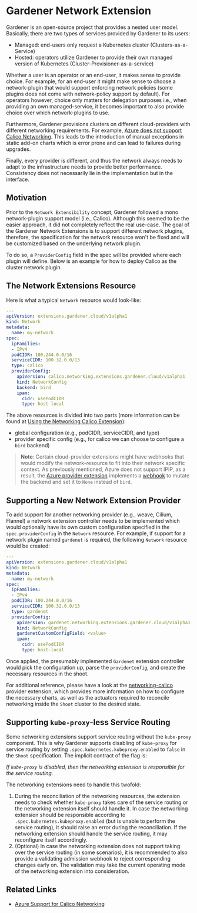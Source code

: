 # Gardener Network Extension

Gardener is an open-source project that provides a nested user model. Basically, there are two types of services provided by Gardener to its users:

- Managed: end-users only request a Kubernetes cluster (Clusters-as-a-Service)
- Hosted: operators utilize Gardener to provide their own managed version of Kubernetes (Cluster-Provisioner-as-a-service)

Whether a user is an operator or an end-user, it makes sense to provide choice. For example, for an end-user it might make sense to 
choose a network-plugin that would support enforcing network policies (some plugins does not come with network-policy support by default). 
For operators however, choice only matters for delegation purposes i.e., when providing an own managed-service, it becomes important to also provide choice over which network-plugins to use.
 
Furthermore, Gardener provisions clusters on different cloud-providers with different networking requirements. For example, [Azure does not support Calico Networking](https://docs.projectcalico.org/v3.0/reference/public-cloud/azure). This leads to the introduction of manual exceptions in static add-on charts which is error prone and can lead to failures during upgrades.

Finally, every provider is different, and thus the network always needs to adapt to the infrastructure needs to provide better performance. Consistency does not necessarily lie in the implementation but in the interface.

## Motivation

Prior to the `Network Extensibility` concept, Gardener followed a mono network-plugin support model (i.e., Calico). Although this seemed to be the easier approach, it did not completely reflect the real use-case.
The goal of the Gardener Network Extensions is to support different network plugins, therefore, the specification for the network resource won't be fixed and will be customized based on the underlying network plugin.

To do so, a `ProviderConfig` field in the spec will be provided where each plugin will define. Below is an example for how to deploy Calico as the cluster network plugin.

## The Network Extensions Resource

Here is what a typical `Network` resource would look-like:

```yaml
---
apiVersion: extensions.gardener.cloud/v1alpha1
kind: Network
metadata:
  name: my-network
spec:
  ipFamilies:
  - IPv4
  podCIDR: 100.244.0.0/16
  serviceCIDR: 100.32.0.0/13
  type: calico
  providerConfig:
    apiVersion: calico.networking.extensions.gardener.cloud/v1alpha1
    kind: NetworkConfig
    backend: bird
    ipam:
      cidr: usePodCIDR
      type: host-local
```

The above resources is divided into two parts (more information can be found at [Using the Networking Calico Extension](https://github.com/gardener/gardener-extension-networking-calico/blob/master/docs/usage/usage.md)):

- global configuration (e.g., podCIDR, serviceCIDR, and type)
- provider specific config (e.g., for calico we can choose to configure a `bird` backend)

> **Note**: Certain cloud-provider extensions might have webhooks that would modify the network-resource to fit into their network specific context. As previously mentioned, Azure does not support IPIP, as a result, the [Azure provider extension](https://github.com/gardener/gardener-extension-provider-azure) implements a [webhook](https://github.com/gardener/gardener-extension-provider-azure/blob/master/pkg/webhook/network/mutate.go) to mutate the backend and set it to `None` instead of `bird`.

## Supporting a New Network Extension Provider

To add support for another networking provider (e.g., weave, Cilium, Flannel) a network extension controller needs to be implemented which would optionally have its own custom configuration specified in the `spec.providerConfig` in the `Network` resource. For example, if support for a network plugin named `gardenet` is required, the following `Network` resource would be created:

```yaml
---
apiVersion: extensions.gardener.cloud/v1alpha1
kind: Network
metadata:
  name: my-network
spec:
  ipFamilies:
  - IPv4
  podCIDR: 100.244.0.0/16
  serviceCIDR: 100.32.0.0/13
  type: gardenet
  providerConfig:
    apiVersion: gardenet.networking.extensions.gardener.cloud/v1alpha1
    kind: NetworkConfig
    gardenetCustomConfigField: <value>
    ipam:
      cidr: usePodCIDR
      type: host-local
```

Once applied, the presumably implemented `Gardenet` extension controller would pick the configuration up, parse the `providerConfig`, and create the necessary resources in the shoot.

For additional reference, please have a look at the [networking-calico](https://github.com/gardener/gardener-extension-networking-calico) provider extension, which provides more information on how to configure the necessary charts, as well as the actuators required to reconcile networking inside the `Shoot` cluster to the desired state.

## Supporting `kube-proxy`-less Service Routing

Some networking extensions support service routing without the `kube-proxy` component. This is why Gardener supports disabling of `kube-proxy` for service routing by setting `.spec.kubernetes.kubeproxy.enabled` to `false` in the `Shoot` specification. The implicit contract of the flag is: 

*If `kube-proxy` is disabled, then the networking extension is responsible for the service routing.*

The networking extensions need to handle this twofold:
1. During the reconciliation of the networking resources, the extension needs to check whether `kube-proxy` takes care of the service routing or the networking extension itself should handle it. In case the networking extension should be responsible according to `.spec.kubernetes.kubeproxy.enabled` (but is unable to perform the service routing), it should raise an error during the reconciliation. If the networking extension should handle the service routing, it may reconfigure itself accordingly.
2. (Optional) In case the networking extension does not support taking over the service routing (in some scenarios), it is recommended to also provide a validating admission webhook to reject corresponding changes early on. The validation may take the current operating mode of the networking extension into consideration.

## Related Links

- [Azure Support for Calico Networking](https://docs.projectcalico.org/v3.0/reference/public-cloud/azure)

